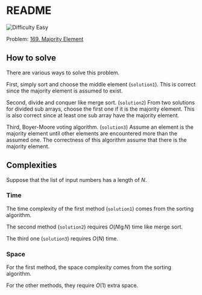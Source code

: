 # README

![Difficulty Easy](https://img.shields.io/badge/Difficulty-Easy-green)

Problem: [169. Majority Element][problem]

[problem]: https://leetcode.com/problems/majority-element/description/


## How to solve

There are various ways to solve this problem.

First, simply sort and choose the middle element (`solution1`).
This is correct since the majority element is assumed to exist.

Second, divide and conquer like merge sort. (`solution2`)
From two solutions for divided sub arrays, choose the first one if it is the majority element.
This is also correct since at least one sub array have the majority element.

Third, Boyer-Moore voting algorithm. (`solution3`)
Assume an element is the majority element until other elements are encountered more than the assumed one.
The correctness of this algorithm assume that there is the majority element.



## Complexities

Suppose that the list of input numbers has a length of $N$.

### Time

The time complexity of the first method (`solution1`) comes from the sorting algorithm.

The second method (`solution2`) requires $O(N \lg N)$ time like merge sort.

The third one (`solution3`) requires $O(N)$ time.

### Space

For the first method, the space complexity comes from the sorting algorithm.

For the other methods, they require $O(1)$ extra space.
